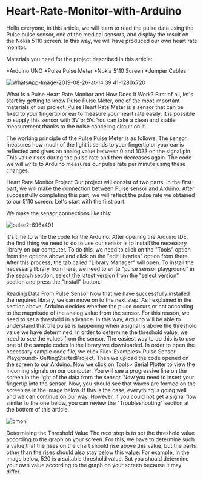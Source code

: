 # Heart-Rate-Monitor-with-Arduino

Hello everyone, in this article, we will learn to read the pulse data using the Pulse pulse sensor, one of the medical sensors, and display the result on the Nokia 5110 screen. In this way, we will have produced our own heart rate monitor.

Materials you need for the project described in this article: 

*Arduino UNO 
*Pulse Pulse Meter 
*Nokia 5110 Screen 
*Jumper Cables


![WhatsApp-Image-2019-08-26-at-14 39 41-1280x720](https://user-images.githubusercontent.com/71852248/94204158-6a171280-fec9-11ea-8099-0754ee2b3d53.jpg)

What Is a Pulse Heart Rate Monitor and How Does It Work?
First of all, let's start by getting to know Pulse Pulse Meter, one of the most important materials of our project. Pulse Heart Rate Meter is a sensor that can be fixed to your fingertip or ear to measure your heart rate easily. It is possible to supply this sensor with 3V or 5V. You can take a clean and stable measurement thanks to the noise canceling circuit on it.

The working principle of the Pulse Pulse Meter is as follows: The sensor measures how much of the light it sends to your fingertip or your ear is reflected and gives an analog value between 0 and 1023 on the signal pin. This value rises during the pulse rate and then decreases again. The code we will write to Arduino measures our pulse rate per minute using these changes.

Heart Rate Monitor Project
Our project will consist of two parts. In the first part, we will make the connection between Pulse sensor and Arduino. After successfully completing this part, we will reflect the pulse rate we obtained to our 5110 screen. Let's start with the first part.

We make the sensor connections like this:

![pulse2-696x491](https://user-images.githubusercontent.com/71852248/94204401-da259880-fec9-11ea-9b70-c7fd2ccc3693.png)

It's time to write the code for the Arduino. After opening the Arduino IDE, the first thing we need to do to use our sensor is to install the necessary library on our computer. To do this, we need to click on the "Tools" option from the options above and click on the "edit libraries" option from there. After this process, the tab called "Library Manager" will open. To install the necessary library from here, we need to write "pulse sensor playground" in the search section, select the latest version from the "select version" section and press the "Install" button.

Reading Data From Pulse Sensor
Now that we have successfully installed the required library, we can move on to the next step. As I explained in the section above, Arduino decides whether the pulse occurs or not according to the magnitude of the analog value from the sensor. For this reason, we need to set a threshold in advance. In this way, Arduino will be able to understand that the pulse is happening when a signal is above the threshold value we have determined. In order to determine the threshold value, we need to see the values ​​from the sensor. The easiest way to do this is to use one of the sample codes in the library we downloaded. In order to open the necessary sample code file, we click File> Examples> Pulse Sensor Playground> GettingStartedProject. Then we upload the code opened on the screen to our Arduino. Now we click on Tools> Serial Plotter to view the incoming signals on our computer. You will see a progressive line on the screen in the light of the data from the sensor. Now you need to insert your fingertip into the sensor. Now, you should see that waves are formed on the screen as in the image below. If this is the case, everything is going well and we can continue on our way. However, if you could not get a signal flow similar to the one below, you can review the "Troubleshooting" section at the bottom of this article.

![cmon](https://user-images.githubusercontent.com/71852248/94204619-3d172f80-feca-11ea-8e28-e41eb35046e5.jpg)

Determining the Threshold Value The next step is to set the threshold value according to the graph on your screen. For this, we have to determine such a value that the rises on the chart should rise above this value, but the parts other than the rises should also stay below this value. For example, in the image below, 520 is a suitable threshold value. But you should determine your own value according to the graph on your screen because it may differ.
